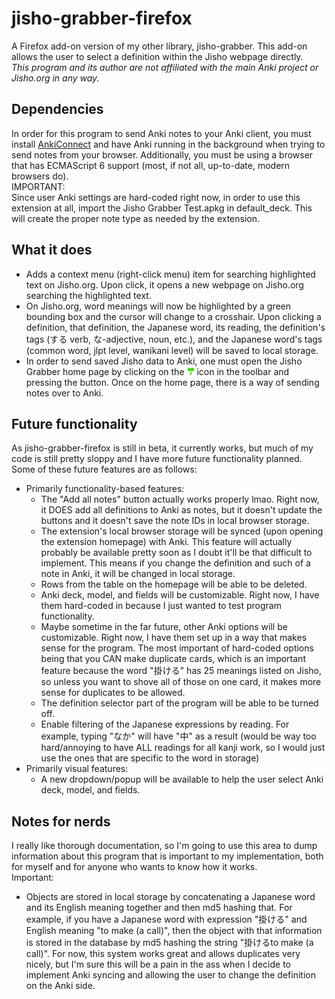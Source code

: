 # jisho-grabber-firefox
A Firefox add-on version of my other library, jisho-grabber. This add-on allows
the user to
select a definition within the Jisho webpage directly.  
*This program and its author are not affiliated with the main Anki project or*
*Jisho.org in any way.*

## Dependencies
In order for this program to send Anki notes to your Anki client, you must
install [AnkiConnect](https://ankiweb.net/shared/info/2055492159) and have Anki
running in the background when trying to send notes from your browser.
Additionally, you must be using a browser that has ECMAScript 6 support (most,
if not all, up-to-date, modern browsers do).  
IMPORTANT:  
Since user Anki settings are hard-coded right now, in order to use this
extension at all, import the Jisho Grabber Test.apkg in default_deck. This will
create the proper note type as needed by the extension.

## What it does
- Adds a context menu (right-click menu) item for searching highlighted text on
  Jisho.org. Upon click, it opens a new webpage on Jisho.org searching the
  highlighted text.
- On Jisho.org, word meanings will now be highlighted by a green bounding box
  and the cursor will change to a crosshair. Upon clicking a definition, that
  definition, the Japanese word, its reading, the definition's tags (する verb,
  な-adjective, noun, etc.), and the Japanese word's tags (common word, jlpt
  level, wanikani level) will be saved to local storage.
- In order to send saved Jisho data to Anki, one must open the Jisho Grabber
  home page by clicking on the
  <img src="./icons/jisho-grabber.svg" width="12" height="12"/> icon in the
  toolbar and pressing the button. Once on the home page, there is a way of
  sending notes over to Anki.

## Future functionality
As jisho-grabber-firefox is still in beta, it currently works, but much of my
code is still pretty sloppy and I have more future functionality planned. Some
of these future features are as follows:
- Primarily functionality-based features:
  - The "Add all notes" button actually works properly lmao. Right now, it DOES
    add all definitions to Anki as notes, but it doesn't update the buttons and
    it doesn't save the note IDs in local browser storage.
  - The extension's local browser storage will be synced (upon opening the
    extension homepage) with Anki. This feature will actually probably be
    available pretty soon as I doubt it'll be that difficult to implement. This
    means if you change the definition and such of a note in Anki, it will be
    changed in local storage.
  - Rows from the table on the homepage will be able to be deleted.
  - Anki deck, model, and fields will be customizable. Right now, I have them
    hard-coded in because I just wanted to test program functionality.
  - Maybe sometime in the far future, other Anki options will be customizable.
    Right now, I have them set up in a way that makes sense for the program.
    The most important of hard-coded options being that you CAN make duplicate
    cards, which is an important feature because the word "掛ける" has 25
    meanings listed on Jisho, so unless you want to shove all of those on one
    card, it makes more sense for duplicates to be allowed.
  - The definition selector part of the program will be able to be turned off.
  - Enable filtering of the Japanese expressions by reading. For example,
    typing "なか" will have "中" as a result (would be way too hard/annoying to
    have ALL readings for all kanji work, so I would just use the ones that
    are specific to the word in storage)
- Primarily visual features:
  - A new dropdown/popup will be available to help the user select Anki deck,
    model, and fields.

## Notes for nerds
I really like thorough documentation, so I'm going to use this area to dump
information about this program that is important to my implementation, both
for myself and for anyone who wants to know how it works.  
Important:
- Objects are stored in local storage by concatenating a Japanese word and its
  English meaning together and then md5 hashing that. For example, if you have
  a Japanese word with expression "掛ける" and English meaning "to make (a 
  call)", then the object with that information is stored in the database by
  md5 hashing the string "掛けるto make (a call)". For now, this system works
  great and allows duplicates very nicely, but I'm sure this will be a pain in
  the ass when I decide to implement Anki syncing and allowing the user to
  change the definition on the Anki side.